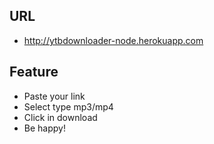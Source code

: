## URL
  - http://ytbdownloader-node.herokuapp.com
  
## Feature
  - Paste your link
  - Select type mp3/mp4
  - Click in download
  - Be happy!
